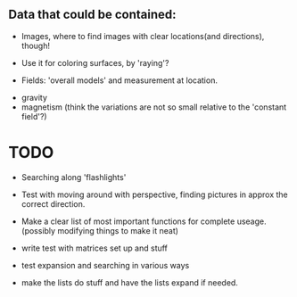 
## Data that could be contained:

* Images, where to find images with clear locations(and directions), though!
 + Use it for coloring surfaces, by 'raying'?
 
* Fields: 'overall models' and measurement at location.
 + gravity
 + magnetism (think the variations are not so small relative to the 'constant field'?)

# TODO

* Searching along 'flashlights'

* Test with moving around with perspective, finding pictures in approx the correct direction.

* Make a clear list of most important functions for complete useage. 
  (possibly modifying things to make it neat)

* write test with matrices set up and stuff
 + test expansion and searching in various ways
 
* make the lists do stuff and have the lists expand if needed.
